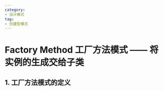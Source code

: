 ```yaml
---
category: 
- 设计模式
tag: 
- 创建型模式
---
```


# Factory Method 工厂方法模式 —— 将实例的生成交给子类

<!-- more -->

## 1. 工厂方法模式的定义


